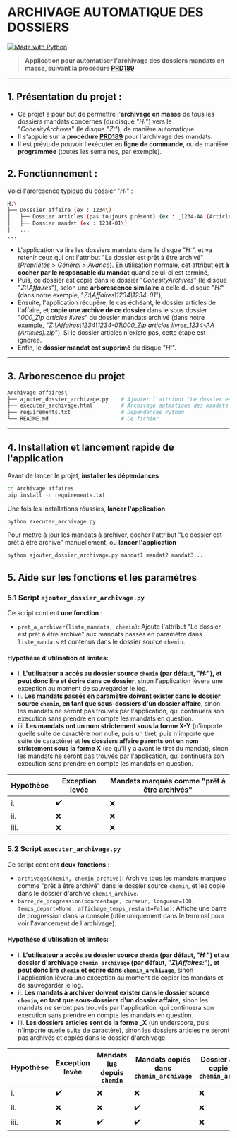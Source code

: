 # **ARCHIVAGE AUTOMATIQUE DES DOSSIERS**

[![Made with Python](https://img.shields.io/badge/Made%20with-Python-3776AB?style=for-the-badge&logo=python&logoColor=white)](https://www.python.org/)

> **Application pour automatiser l'archivage des dossiers mandats en masse, suivant la procédure [PRD189](https://qmt-group.atlassian.net/wiki/spaces/PRD101/pages/2893348870/PRD189_F_SL+-+Gestion+administrative+d+une+affaire#Archivage-des-affaires)**

---

## 1. Présentation du projet :

- Ce projet a pour but de permettre l'**archivage en masse** de tous les dossiers mandats concernés (du disque "*H:*") vers le "*CohesityArchives*" (le disque "*Z:*"), de manière automatique.
- Il s'appuie sur la **procédure [PRD189](https://qmt-group.atlassian.net/wiki/spaces/PRD101/pages/2893348870/PRD189_F_SL+-+Gestion+administrative+d+une+affaire#Archivage-des-affaires)** pour l'archivage des mandats.
- Il est prévu de pouvoir l'exécuter en **ligne de commande**, ou de manière **programmée** (toutes les semaines, par exemple).

## 2. Fonctionnement :

Voici l'aroresence typique du dossier "*H:*" :

```bash
H:\
├── Dosssier affaire (ex : 1234\)
│   ├── Dossier articles (pas toujours présent) (ex : _1234-AA (Articles)\)
│   ├── Dossier mandat (ex : 1234-01\)         
│   ...
...
```

- L'application va lire les dossiers mandats dans le disque "*H:*", et va retenir ceux qui ont l'attribut "Le dossier est prêt à être archivé" (*Propriétés* > *Général* > *Avancé*). En utilisation normale, cet attribut est **à cocher par le responsable du mandat** quand celui-ci est terminé,
- Puis, ce dossier est copié dans le dossier "*CohesityArchives*" (le disque "*Z:\Affaires*"), selon une **arborescence similaire** à celle du disque "*H:*" (dans notre exemple, "*Z:\Affaires\1234\1234-01*"),
- Ensuite, l'application récupère, le cas échéant, le dossier articles de l'affaire, et **copie une archive de ce dossier** dans le sous dossier "*000_Zip articles livres*" du dossier mandats archivé (dans notre exemple, "*Z:\Affaires\1234\1234-01\000_Zip articles livres\_1234-AA (Articles).zip*"). Si le dossier articles n'existe pas, cette étape est ignorée.
- Enfin, le **dossier mandat est supprimé** du disque "*H:*".

---

## 3. Arborescence du projet

```bash
Archivage affaires\
├── ajouter_dossier_archivage.py    # Ajouter l'attribut "Le dossier est prêt à être archivé" à la sélection de mandats
├── executer_archivage.html         # Archivage autmatique des mandats
├── requirements.txt                # Dépendances Python
└── README.md                       # Ce fichier
```

---

## 4. Installation et lancement rapide de l'application

Avant de lancer le projet, **installer les dépendances**
```bash
cd Archivage affaires
pip install -r requirements.txt
```

Une fois les installations réussies, **lancer l'application**
```bash
python executer_archivage.py
```

Pour mettre à jour les mandats à archiver, cocher l'attribut "Le dossier est prêt à être archivé" manuellement, ou **lancer l'application**
```bash
python ajouter_dossier_archivage.py mandat1 mandat2 mandat3...
```

## 5. Aide sur les fonctions et les paramètres

### 5.1 Script `ajouter_dossier_archivage.py`

Ce script contient **une fonction** :
- `pret_a_archiver(liste_mandats, chemin)`: Ajoute l'attribut "Le dossier est prêt à être archivé" aux mandats passés en paramètre dans `liste_mandats` et contenus dans le dossier source `chemin`.

#### Hypothèse d'utilisation et limites:

- i. **L'utilisateur a accès au dossier source `chemin` (par défaut, "*H:*"), et peut donc lire et écrire dans ce dossier**, sinon l'application lèvera une exception au moment de sauvegarder le log.
- ii. **Les mandats passés en paramètre doivent exister dans le dossier source `chemin`, en tant que sous-dossiers d'un dossier affaire**, sinon les mandats ne seront pas trouvés par l'application, qui continuera son execution sans prendre en compte les mandats en question.
- iii. **Les mandats ont un nom strictement sous la forme X-Y** (n'importe quelle suite de caractère non nulle, puis un tiret, puis n'importe que suite de caractère) et **les dossiers affaire parents ont un nom strictement sous la forme X** (ce qu'il y a avant le tiret du mandat), sinon les mandats ne seront pas trouvés par l'application, qui continuera son execution sans prendre en compte les mandats en question.


| Hypothèse     | Exception levée | Mandats marqués comme "prêt à être archivés" |
| ------------- | --------------- | -------------------------------------------- |
| i.            | ✔️              | ❌                                          |
| ii.           | ❌              | ❌                                          |
| iii.          | ❌              | ❌                                          |

### 5.2 Script `executer_archivage.py`

Ce script contient **deux fonctions** :
- `archivage(chemin, chemin_archive)`: Archive tous les mandats marqués comme "prêt à être archivé" dans le dossier source `chemin`, et les copie dans le dossier d'archive `chemin_archive`.
- `barre_de_progression(pourcentage, curseur, longueur=100, temps_depart=None, affichage_temps_restant=False)`: Affiche une barre de progression dans la console (utile uniquement dans le terminal pour voir l'avancement de l'archivage).

#### Hypothèse d'utilisation et limites:

- i. **L'utilisateur a accès au dossier source `chemin` (par défaut, "*H:*") et au dossier d'archivage `chemin_archivage` (par défaut, "*Z\Affaires:*"), et peut donc lire `chemin` et écrire dans `chemin_archivage`**, sinon l'application lèvera une exception au moment de copier les mandats et de sauvegarder le log.
- ii. **Les mandats à archiver doivent exister dans le dossier source `chemin`, en tant que sous-dossiers d'un dossier affaire**, sinon les mandats ne seront pas trouvés par l'application, qui continuera son execution sans prendre en compte les mandats en question.
- iii. **Les dossiers articles sont de la forme _X** (un underscore, puis n'importe quelle suite de caractère), sinon les dossiers articles ne seront pas archivés et copiés dans le dossier d'archivage.


| Hypothèse     | Exception levée | Mandats lus depuis `chemin` | Mandats copiés dans `chemin_archivage` | Dossier articles copié dans `chemin_archivage` | 
| ------------- | --------------- | --------------------------- | -------------------------------------- | ---------------------------------------------- |
| i.            | ✔️              | ❌                         | ❌                                     | ❌                                            |
| ii.           | ❌              | ❌                         | ✔️                                     | ❌                                            |
| iii.          | ❌              | ✔️                         | ✔️                                     | ❌                                            |
